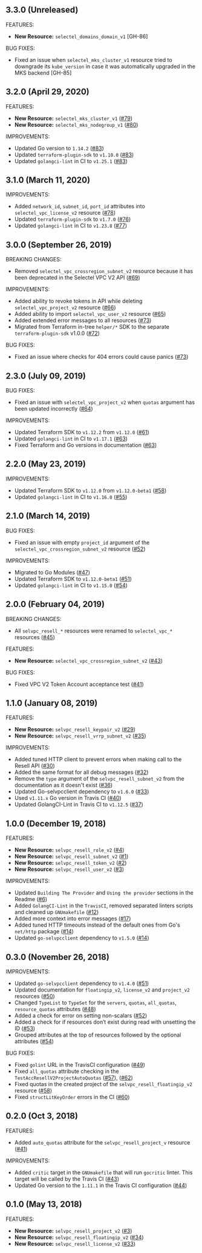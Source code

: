 ## 3.3.0 (Unreleased)

FEATURES:

* __New Resource:__ `selectel_domains_domain_v1` [GH-86]

BUG FIXES:

* Fixed an issue when `selectel_mks_cluster_v1` resource tried to downgrade its `kube_version` in case it was automatically upgraded in the MKS backend [GH-85]  

## 3.2.0 (April 29, 2020)

FEATURES:

* __New Resource:__ `selectel_mks_cluster_v1` ([#79](https://github.com/terraform-providers/terraform-provider-selectel/issues/79))
* __New Resource:__ `selectel_mks_nodegroup_v1` ([#80](https://github.com/terraform-providers/terraform-provider-selectel/issues/80))

IMPROVEMENTS:

* Updated Go version to `1.14.2` ([#83](https://github.com/terraform-providers/terraform-provider-selectel/issues/83))
* Updated `terraform-plugin-sdk` to `v1.10.0` ([#83](https://github.com/terraform-providers/terraform-provider-selectel/issues/83))
* Updated `golangci-lint` in CI to `v1.25.1` ([#83](https://github.com/terraform-providers/terraform-provider-selectel/issues/83))

## 3.1.0 (March 11, 2020)

IMPROVEMENTS:

* Added `network_id`, `subnet_id`, `port_id` attributes into `selectel_vpc_license_v2` resource ([#78](https://github.com/terraform-providers/terraform-provider-selectel/issues/78))
* Updated `terraform-plugin-sdk` to `v1.7.0` ([#76](https://github.com/terraform-providers/terraform-provider-selectel/issues/76))
* Updated `golangci-lint` in CI to `v1.23.8` ([#77](https://github.com/terraform-providers/terraform-provider-selectel/issues/77))

## 3.0.0 (September 26, 2019)

BREAKING CHANGES:

* Removed `selectel_vpc_crossregion_subnet_v2` resource because it has been deprecated in the Selectel VPC V2 API ([#69](https://github.com/terraform-providers/terraform-provider-selectel/issues/69))

IMPROVEMENTS:

* Added ability to revoke tokens in API while deleting `selectel_vpc_project_v2` resource ([#66](https://github.com/terraform-providers/terraform-provider-selectel/issues/66))
* Added ability to import `selectel_vpc_user_v2` resource ([#65](https://github.com/terraform-providers/terraform-provider-selectel/issues/65))
* Added extended error messages to all resources ([#73](https://github.com/terraform-providers/terraform-provider-selectel/issues/73))
* Migrated from Terraform in-tree `helper/*` SDK to the separate `terraform-plugin-sdk` v1.0.0 ([#72](https://github.com/terraform-providers/terraform-provider-selectel/issues/72))

BUG FIXES:

* Fixed an issue where checks for 404 errors could cause panics ([#73](https://github.com/terraform-providers/terraform-provider-selectel/issues/73))

## 2.3.0 (July 09, 2019)

BUG FIXES:

* Fixed an issue with `selectel_vpc_project_v2` when `quotas` argument has been updated incorrectly ([#64](https://github.com/terraform-providers/terraform-provider-selectel/issues/64))

IMPROVEMENTS:

* Updated Terraform SDK to `v1.12.2` from `v1.12.0` ([#61](https://github.com/terraform-providers/terraform-provider-selectel/issues/61))
* Updated `golangci-lint` in CI to `v1.17.1` ([#63](https://github.com/terraform-providers/terraform-provider-selectel/issues/63))
* Fixed Terraform and Go versions in documentation ([#63](https://github.com/terraform-providers/terraform-provider-selectel/issues/63))

## 2.2.0 (May 23, 2019)

IMPROVEMENTS:

* Updated Terraform SDK to `v1.12.0` from `v1.12.0-beta1` ([#58](https://github.com/terraform-providers/terraform-provider-selectel/issues/58))
* Updated `golangci-lint` in CI to `v1.16.0` ([#55](https://github.com/terraform-providers/terraform-provider-selectel/issues/55))

## 2.1.0 (March 14, 2019)

BUG FIXES:

* Fixed an issue with empty `project_id` argument of the `selectel_vpc_crossregion_subnet_v2` resource ([#52](https://github.com/terraform-providers/terraform-provider-selectel/issues/52))

IMPROVEMENTS:

* Migrated to Go Modules ([#47](https://github.com/terraform-providers/terraform-provider-selectel/issues/47))
* Updated Terraform SDK to `v1.12.0-beta1` ([#51](https://github.com/terraform-providers/terraform-provider-selectel/issues/51))
* Updated `golangci-lint` in CI to `v1.15.0` ([#54](https://github.com/terraform-providers/terraform-provider-selectel/issues/54))

## 2.0.0 (February 04, 2019)

BREAKING CHANGES:

* All `selvpc_resell_*` resources were renamed to `selectel_vpc_*` resources ([#45](https://github.com/terraform-providers/terraform-provider-selectel/issues/45))

FEATURES:

* __New Resource:__ `selectel_vpc_crossregion_subnet_v2` ([#43](https://github.com/terraform-providers/terraform-provider-selectel/issues/43))

BUG FIXES:

* Fixed VPC V2 Token Account acceptance test ([#41](https://github.com/terraform-providers/terraform-provider-selectel/issues/41))

## 1.1.0 (January 08, 2019)

FEATURES:

* __New Resource:__ `selvpc_resell_keypair_v2` ([#29](https://github.com/terraform-providers/terraform-provider-selectel/issues/29))
* __New Resource:__ `selvpc_resell_vrrp_subnet_v2` ([#35](https://github.com/terraform-providers/terraform-provider-selectel/issues/35))

IMPROVEMENTS:

* Added tuned HTTP client to prevent errors when making call to the Resell API ([#30](https://github.com/terraform-providers/terraform-provider-selectel/issues/30))
* Added the same format for all debug messages ([#32](https://github.com/terraform-providers/terraform-provider-selectel/issues/32))
* Remove the `type` argument of the `selvpc_resell_subnet_v2` from the documentation as it doesn't exist ([#36](https://github.com/terraform-providers/terraform-provider-selectel/issues/36))
* Updated Go-selvpcclient dependency to `v1.6.0` ([#33](https://github.com/terraform-providers/terraform-provider-selectel/issues/33))
* Used `v1.11.x` Go version in Travis CI ([#40](https://github.com/terraform-providers/terraform-provider-selectel/issues/40))
* Updated GolangCI-Lint in Travis CI to `v1.12.5` ([#37](https://github.com/terraform-providers/terraform-provider-selectel/issues/37))

## 1.0.0 (December 19, 2018)

FEATURES:

* __New Resource:__ `selvpc_resell_role_v2` ([#4](https://github.com/terraform-providers/terraform-provider-selectel/issues/4))
* __New Resource:__ `selvpc_resell_subnet_v2` ([#1](https://github.com/terraform-providers/terraform-provider-selectel/issues/1))
* __New Resource:__ `selvpc_resell_token_v2` ([#2](https://github.com/terraform-providers/terraform-provider-selectel/issues/2))
* __New Resource:__ `selvpc_resell_user_v2` ([#3](https://github.com/terraform-providers/terraform-provider-selectel/issues/3))

IMPROVEMENTS:

* Updated `Building The Provider` and `Using the provider` sections in the Readme ([#6](https://github.com/terraform-providers/terraform-provider-selectel/issues/6))
* Added `GolangCI-Lint` in the `TravisCI`, removed separated linters scripts and cleaned up `GNUmakefile` ([#12](https://github.com/terraform-providers/terraform-provider-selectel/issues/12))
* Added more context into error messages ([#17](https://github.com/terraform-providers/terraform-provider-selectel/issues/17))
* Added tuned HTTP timeouts instead of the default ones from Go's `net/http` package ([#14](https://github.com/terraform-providers/terraform-provider-selectel/issues/14))
* Updated `go-selvpcclient` dependency to `v1.5.0` ([#14](https://github.com/terraform-providers/terraform-provider-selectel/issues/14))

## 0.3.0 (November 26, 2018)

IMPROVEMENTS:

* Updated `go-selvpcclient` dependency to `v1.4.0` ([#51](https://github.com/selectel/terraform-provider-selvpc/issues/51))
* Updated documentation for `floatingip_v2`, `license_v2` and `project_v2` resources ([#50](https://github.com/selectel/terraform-provider-selvpc/issues/50))
* Changed `TypeList` to `TypeSet` for the `servers`, `quotas`, `all_quotas`, `resource_quotas` attributes ([#48](https://github.com/selectel/terraform-provider-selvpc/issues/48))
* Added a check for error on setting non-scalars ([#52](https://github.com/selectel/terraform-provider-selvpc/issues/52))
* Added a check for if resources don’t exist during read with unsetting the ID ([#53](https://github.com/selectel/terraform-provider-selvpc/issues/53))
* Grouped attributes at the top of resources followed by the optional attributes ([#54](https://github.com/selectel/terraform-provider-selvpc/issues/54)) 

BUG FIXES: 

* Fixed `golint` URL in the TravisCI configuration ([#49](https://github.com/selectel/terraform-provider-selvpc/issues/49))
* Fixed `all_quotas` attribute checking in the `TestAccResellV2ProjectAutoQuotas` ([#57](https://github.com/selectel/terraform-provider-selvpc/issues/57)), ([#62](https://github.com/selectel/terraform-provider-selvpc/issues/62))
* Fixed quotas in the created project of the `selvpc_resell_floatingip_v2` resource ([#58](https://github.com/selectel/terraform-provider-selvpc/issues/58))
* Fixed `structLitKeyOrder` errors in the CI ([#60](https://github.com/selectel/terraform-provider-selvpc/issues/60))

## 0.2.0 (Oct 3, 2018)

FEATURES:

* Added `auto_quotas` attribute for the `selvpc_resell_project_v` resource ([#41](https://github.com/selectel/terraform-provider-selvpc/issues/41))

IMPROVEMENTS:

* Added `critic` target in the `GNUmakefile` that will run `gocritic` linter. This target will be called by the Travis CI ([#43](https://github.com/selectel/terraform-provider-selvpc/issues/43))
* Updated Go version to the `1.11.1` in the Travis CI configuration ([#44](https://github.com/selectel/terraform-provider-selvpc/issues/44))

## 0.1.0 (May 13, 2018)

FEATURES:

* __New Resource:__ `selvpc_resell_project_v2` ([#3](https://github.com/selectel/terraform-provider-selvpc/issues/3))
* __New Resource:__ `selvpc_resell_floatingip_v2` ([#34](https://github.com/selectel/terraform-provider-selvpc/issues/34))
* __New Resource:__ `selvpc_resell_license_v2` ([#33](https://github.com/selectel/terraform-provider-selvpc/issues/33))
